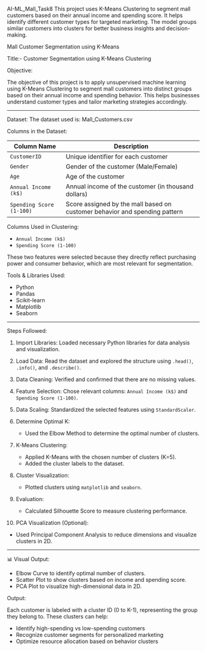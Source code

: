 AI-ML_Mall_Task8
This project uses K-Means Clustering to segment mall customers based on their annual income and spending score. It helps identify different customer types for targeted marketing. The model groups similar customers into clusters for better business insights and decision-making.

Mall Customer Segmentation using K-Means

Title:- Customer Segmentation using K-Means Clustering

Objective:

The objective of this project is to apply unsupervised machine learning using K-Means Clustering to segment mall customers into distinct groups based on their annual income and spending behavior. This helps businesses understand customer types and tailor marketing strategies accordingly.

---

Dataset:
The dataset used is: Mall\_Customers.csv

Columns in the Dataset:

| Column Name              | Description                                                                |
| ------------------------ | -------------------------------------------------------------------------- |
| `CustomerID`             | Unique identifier for each customer                                        |
| `Gender`                 | Gender of the customer (Male/Female)                                       |
| `Age`                    | Age of the customer                                                        |
| `Annual Income (k$)`     | Annual income of the customer (in thousand dollars)                        |
| `Spending Score (1-100)` | Score assigned by the mall based on customer behavior and spending pattern |


Columns Used in Clustering:

* `Annual Income (k$)`
* `Spending Score (1-100)`

These two features were selected because they directly reflect purchasing power and consumer behavior, which are most relevant for segmentation.


Tools & Libraries Used:

* Python
* Pandas
* Scikit-learn
* Matplotlib
* Seaborn

---

 Steps Followed:

1. Import Libraries: Loaded necessary Python libraries for data analysis and visualization.
2. Load Data: Read the dataset and explored the structure using `.head()`, `.info()`, and `.describe()`.
3. Data Cleaning: Verified and confirmed that there are no missing values.
4. Feature Selection: Chose relevant columns: `Annual Income (k$)` and `Spending Score (1-100)`.
5. Data Scaling: Standardized the selected features using `StandardScaler`.
6. Determine Optimal K:

   * Used the Elbow Method to determine the optimal number of clusters.
7. K-Means Clustering:

   * Applied K-Means with the chosen number of clusters (K=5).
   * Added the cluster labels to the dataset.
    
8. Cluster Visualization:

   * Plotted clusters using `matplotlib` and `seaborn`.
9. Evaluation:

   * Calculated Silhouette Score to measure clustering performance.
10. PCA Visualization (Optional):
   * Used Principal Component Analysis to reduce dimensions and visualize clusters in 2D.

---
📊 Visual Output:

* Elbow Curve to identify optimal number of clusters.
* Scatter Plot to show clusters based on income and spending score.
* PCA Plot to visualize high-dimensional data in 2D.


Output:

Each customer is labeled with a cluster ID (0 to K-1), representing the group they belong to. These clusters can help:

* Identify high-spending vs low-spending customers
* Recognize customer segments for personalized marketing
* Optimize resource allocation based on behavior clusters


